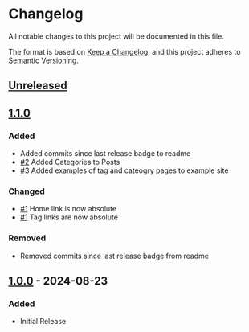# Changelog

All notable changes to this project will be documented in this file.

The format is based on [Keep a Changelog](https://keepachangelog.com/en/1.1.0/),
and this project adheres to [Semantic Versioning](https://semver.org/spec/v2.0.0.html).

## [Unreleased]

## [1.1.0]

### Added

- Added commits since last release badge to readme
- [#2](https://github.com/joe-mccarthy/bootstrap-freelancer/issues/2) Added Categories to Posts
- [#3](https://github.com/joe-mccarthy/bootstrap-freelancer/issues/3) Added examples of tag and cateogry pages to example site

### Changed

- [#1](https://github.com/joe-mccarthy/bootstrap-freelancer/issues/1) Home link is now absolute
- [#1](https://github.com/joe-mccarthy/bootstrap-freelancer/issues/1) Tag links are now absolute

### Removed

- Removed commits since last release badge from readme

## [1.0.0] - 2024-08-23

### Added

- Initial Release

[unreleased]: https://github.com/joe-mccarthy/bootstrap-freelancer/compare/1.1.0...HEAD
[1.1.0]: https://github.com/joe-mccarthy/bootstrap-freelancer/releases/tag/1.1.0
[1.0.0]: https://github.com/joe-mccarthy/bootstrap-freelancer/releases/tag/1.0.0
